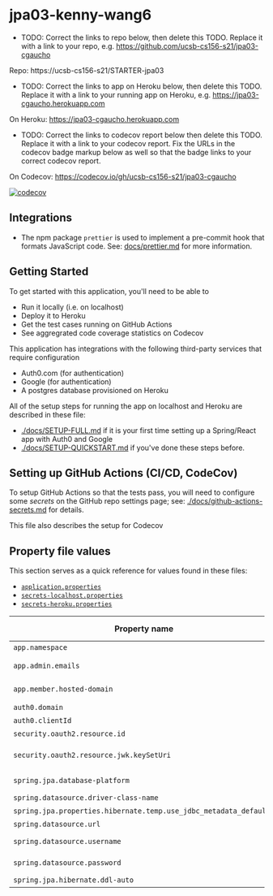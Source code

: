 # jpa03-kenny-wang6


* TODO: Correct the links to repo below, 
  then delete this TODO.  Replace it with 
  a link to your repo, e.g. 
  https://github.com/ucsb-cs156-s21/jpa03-cgaucho

Repo: https://ucsb-cs156-s21/STARTER-jpa03

* TODO: Correct the links to app on Heroku below, 
  then delete this TODO.  Replace it with 
  a link to your running app on Heroku, e.g.
  https://jpa03-cgaucho.herokuapp.com


On Heroku: https://jpa03-cgaucho.herokuapp.com

* TODO: Correct the links to codecov report below
  then delete this TODO.  Replace it with 
  a link to your codecov report.  Fix the URLs in the codecov
  badge markup below as well so that the badge links to your
  correct codecov report.

On Codecov: https://codecov.io/gh/ucsb-cs156-s21/jpa03-cgaucho

[![codecov](https://codecov.io/gh/ucsb-cs156-s21/jpa03-cgaucho/branch/main/graph/badge.svg)](https://codecov.io/gh/ucsb-cs156-s21/jpa03-cgaucho)


## Integrations

* The npm package `prettier` is used to implement a pre-commit hook that formats JavaScript code.  See: [docs/prettier.md](./docs/prettier.md) for more information.

## Getting Started

To get started with this application, you'll need to be able to
* Run it locally (i.e. on localhost)
* Deploy it to Heroku
* Get the test cases running on GitHub Actions
* See aggregrated code coverage statistics on Codecov

This application has integrations with the following third-party
services that require configuration
* Auth0.com (for authentication)
* Google (for authentication)
* A postgres database provisioned on Heroku

All of the setup steps for running the app on localhost and Heroku are described in these  file: 
* [./docs/SETUP-FULL.md](./docs/SETUP-FULL.md) if it is your first time setting up a Spring/React app with Auth0 and Google
* [./docs/SETUP-QUICKSTART.md](./docs/SETUP-QUICKSTART.md) if you've done these steps before.

## Setting up GitHub Actions (CI/CD, CodeCov)

To setup GitHub Actions so that the tests pass, you will need to configure
some _secrets_ on the GitHub repo settings page; see: [./docs/github-actions-secrets.md](./docs/github-actions-secrets.md) for details.

This file also describes the setup for Codecov

## Property file values

This section serves as a quick reference for values found in these files: 
* [`application.properties`](./src/main/resources/application.properties)
* [`secrets-localhost.properties`](./secrets-localhost.properties.SAMPLE)
* [`secrets-heroku.properties`](./secrets-heroku.properties.SAMPLE)

| Property name                                                     | Heroku only? | Explanation                                                               |
| ----------------------------------------------------------------- | ------------ | ------------------------------------------------------------------------- |
| `app.namespace`                                                   |              | See `Getting Started` below                                               |
| `app.admin.emails`                                                |              | A comma separated list of email addresses of permanent admin users.       |
| `app.member.hosted-domain`                                        |              | The email suffix that identifies members (i.e. `ucsb.edu` vs `gmail.com`) |
| `auth0.domain`                                                    |              | See `Getting Started` below                                               |
| `auth0.clientId`                                                  |              | See `Getting Started` below                                               |
| `security.oauth2.resource.id`                                     |              | Should always be `${app.namespace}/api`                                   |
| `security.oauth2.resource.jwk.keySetUri`                          |              | Should always be `https://\${auth0.domain}/.well-known/jwks.json`         |
| `spring.jpa.database-platform`                                    | Yes          | Should always be `org.hibernate.dialect.PostgreSQLDialect`                |
| `spring.datasource.driver-class-name`                             | Yes          | Should always be `org.postgresql.Driver`                                  |
| `spring.jpa.properties.hibernate.temp.use_jdbc_metadata_defaults` | Yes          | Should always be `false`                                                  |
| `spring.datasource.url`                                           | Yes          | Should always be `${JDBC_DATABASE_URL}`                                   |
| `spring.datasource.username`                                      | Yes          | Should always be `${JDBC_DATABASE_USERNAME}`                              |
| `spring.datasource.password`                                      | Yes          | Should always be `${JDBC_DATABASE_PASSWORD}`                              |
| `spring.jpa.hibernate.ddl-auto`                                   | Yes          | Should always be `update`                                                 |

